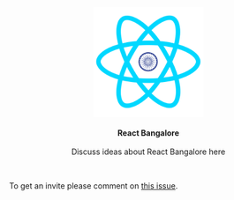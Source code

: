 <p align="center">
  <img src="https://raw.githubusercontent.com/ReactBangalore/art/master/logo.png" height="200px"/>
  <br><br>
  <b>React Bangalore</b>
  <br><br>
  Discuss ideas about React Bangalore here
</p>

&nbsp;

To get an invite please comment on [this issue](https://github.com/ReactBangalore/meta/issues/2).

&nbsp;
